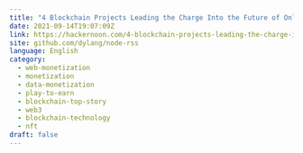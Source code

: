 ```yaml
---
title: "4 Blockchain Projects Leading the Charge Into the Future of Online Monetization"
date: 2021-09-14T19:07:09Z
link: https://hackernoon.com/4-blockchain-projects-leading-the-charge-into-the-future-of-online-monetization?source=rss&utm_medium=RSS&utm_source=news.12bit.vn
site: github.com/dylang/node-rss
language: English
category:
  - web-monetization
  - monetization
  - data-monetization
  - play-to-earn
  - blockchain-top-story
  - web3
  - blockchain-technology
  - nft
draft: false
---
```

